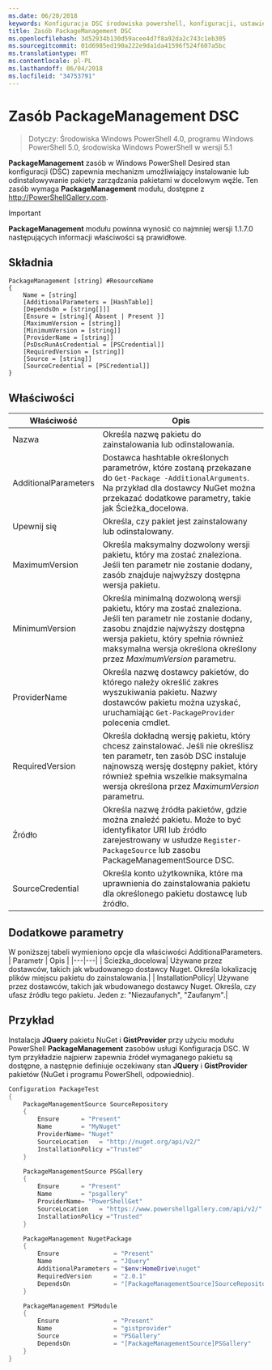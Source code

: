 ```yaml
---
ms.date: 06/20/2018
keywords: Konfiguracja DSC środowiska powershell, konfiguracji, ustawienia
title: Zasób PackageManagement DSC
ms.openlocfilehash: 3d52934b130d59acee4d7f8a92da2c743c1eb305
ms.sourcegitcommit: 01d6985ed190a222e9da1da41596f524f607a5bc
ms.translationtype: MT
ms.contentlocale: pl-PL
ms.lasthandoff: 06/04/2018
ms.locfileid: "34753791"
---
```

# <a name="dsc-packagemanagement-resource"></a>Zasób PackageManagement DSC

> Dotyczy: Środowiska Windows PowerShell 4.0, programu Windows PowerShell 5.0, środowiska Windows PowerShell w wersji 5.1

**PackageManagement** zasób w Windows PowerShell Desired stan konfiguracji (DSC) zapewnia mechanizm umożliwiający instalowanie lub odinstalowywanie pakiety zarządzania pakietami w docelowym węźle. Ten zasób wymaga **PackageManagement** modułu, dostępne z http://PowerShellGallery.com.

> [!IMPORTANT]
> **PackageManagement** modułu powinna wynosić co najmniej wersji 1.1.7.0 następujących informacji właściwości są prawidłowe.

## <a name="syntax"></a>Składnia

```
PackageManagement [string] #ResourceName
{
    Name = [string]
    [AdditionalParameters = [HashTable]]
    [DependsOn = [string[]]]
    [Ensure = [string]{ Absent | Present }]
    [MaximumVersion = [string]]
    [MinimumVersion = [string]]
    [ProviderName = [string]]
    [PsDscRunAsCredential = [PSCredential]]
    [RequiredVersion = [string]]
    [Source = [string]]
    [SourceCredential = [PSCredential]]
}
```

## <a name="properties"></a>Właściwości

|  Właściwość  |  Opis   |
|---|---|
| Nazwa| Określa nazwę pakietu do zainstalowania lub odinstalowania.|
| AdditionalParameters| Dostawca hashtable określonych parametrów, które zostaną przekazane do `Get-Package -AdditionalArguments`. Na przykład dla dostawcy NuGet można przekazać dodatkowe parametry, takie jak Ścieżka_docelowa.|
| Upewnij się| Określa, czy pakiet jest zainstalowany lub odinstalowany.|
| MaximumVersion|Określa maksymalny dozwolony wersji pakietu, który ma zostać znaleziona. Jeśli ten parametr nie zostanie dodany, zasób znajduje najwyższy dostępna wersja pakietu.|
| MinimumVersion|Określa minimalną dozwoloną wersji pakietu, który ma zostać znaleziona. Jeśli ten parametr nie zostanie dodany, zasobu znajdzie najwyższy dostępna wersja pakietu, który spełnia również maksymalna wersja określona określony przez _MaximumVersion_ parametru.|
| ProviderName| Określa nazwę dostawcy pakietów, do którego należy określić zakres wyszukiwania pakietu. Nazwy dostawców pakietu można uzyskać, uruchamiając `Get-PackageProvider` polecenia cmdlet.|
| RequiredVersion| Określa dokładną wersję pakietu, który chcesz zainstalować. Jeśli nie określisz ten parametr, ten zasób DSC instaluje najnowszą wersję dostępny pakiet, który również spełnia wszelkie maksymalna wersja określona przez _MaximumVersion_ parametru.|
| Źródło| Określa nazwę źródła pakietów, gdzie można znaleźć pakietu. Może to być identyfikator URI lub źródło zarejestrowany w usłudze `Register-PackageSource` lub zasobu PackageManagementSource DSC.|
| SourceCredential | Określa konto użytkownika, które ma uprawnienia do zainstalowania pakietu dla określonego pakietu dostawcę lub źródło.|

## <a name="additional-parameters"></a>Dodatkowe parametry

W poniższej tabeli wymieniono opcje dla właściwości AdditionalParameters.
|  Parametr  | Opis   |
|---|---|
| Ścieżka_docelowa| Używane przez dostawców, takich jak wbudowanego dostawcy Nuget. Określa lokalizację plików miejscu pakietu do zainstalowania.|
| InstallationPolicy| Używane przez dostawców, takich jak wbudowanego dostawcy Nuget. Określa, czy ufasz źródłu tego pakietu. Jeden z: "Niezaufanych", "Zaufanym".|

## <a name="example"></a>Przykład

Instalacja **JQuery** pakietu NuGet i **GistProvider** przy użyciu modułu PowerShell **PackageManagement** zasobów usługi Konfiguracja DSC. W tym przykładzie najpierw zapewnia źródeł wymaganego pakietu są dostępne, a następnie definiuje oczekiwany stan **JQuery** i **GistProvider** pakietów (NuGet i programu PowerShell, odpowiednio).

```powershell
Configuration PackageTest
{
    PackageManagementSource SourceRepository
    {
        Ensure      = "Present"
        Name        = "MyNuget"
        ProviderName= "Nuget"
        SourceLocation   = "http://nuget.org/api/v2/"
        InstallationPolicy ="Trusted"
    }

    PackageManagementSource PSGallery
    {
        Ensure      = "Present"
        Name        = "psgallery"
        ProviderName= "PowerShellGet"
        SourceLocation   = "https://www.powershellgallery.com/api/v2/"
        InstallationPolicy ="Trusted"
    }

    PackageManagement NugetPackage
    {
        Ensure               = "Present"
        Name                 = "JQuery"
        AdditionalParameters = "$env:HomeDrive\nuget"
        RequiredVersion      = "2.0.1"
        DependsOn            = "[PackageManagementSource]SourceRepository"
    }

    PackageManagement PSModule
    {
        Ensure               = "Present"
        Name                 = "gistprovider"
        Source               = "PSGallery"
        DependsOn            = "[PackageManagementSource]PSGallery"
    }
}
```